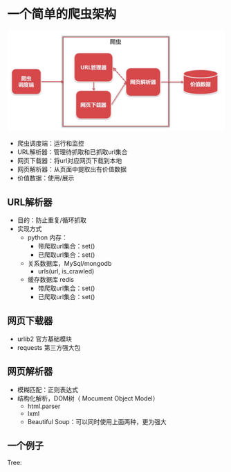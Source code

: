 # 一个简单的爬虫架构

![tets](./images/2020031701.png)

+ 爬虫调度端：运行和监控
+ URL解析器：管理待抓取和已抓取url集合
+ 网页下载器：将url对应网页下载到本地
+ 网页解析器：从页面中提取出有价值数据
+ 价值数据：使用/展示

## URL解析器
+ 目的：防止重复/循环抓取
+ 实现方式
    + python 内存：
        + 带爬取url集合：set()
        + 已爬取url集合：set()
    + 关系数据库，MySql/mongodb
        + urls(url, is_crawled)
    + 缓存数据库 redis
        + 带爬取url集合：set()
        + 已爬取url集合：set()

## 网页下载器
+ urlib2 官方基础模块
+ requests 第三方强大包

## 网页解析器
+ 模糊匹配：正则表达式
+ 结构化解析，DOM树（ Mocument Object Model）
    + html.parser
    + lxml
    + Beautiful Soup：可以同时使用上面两种，更为强大
    
## 一个例子
Tree:
``` 

```

